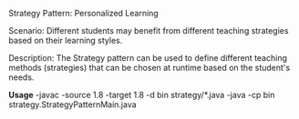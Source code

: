Strategy Pattern: Personalized Learning

Scenario: Different students may benefit from different teaching strategies based on their learning styles.

Description: The Strategy pattern can be used to define different teaching methods (strategies) that can be chosen at runtime based on the student's needs.

**Usage**
-javac -source 1.8 -target 1.8 -d bin strategy/*.java 
-java -cp bin strategy.StrategyPatternMain.java
